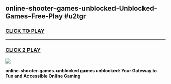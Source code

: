 
## online-shooter-games-unblocked-Unblocked-Games-Free-Play #u2tgr
<h3>
<a href="https://us.freeplayer.one?title=online-shooter-games-unblocked&ref=9M">CLICK TO PLAY</a></h3>
<hr>

<h3>
<a href="https://us.freeplayer.one?title=online-shooter-games-unblocked&ref=9M">CLICK 2 PLAY</a>
  
</h3>

<a href="https://us.freeplayer.one?title=online-shooter-games-unblocked&ref=9M"><img src="https://clearcache.store/games.png"></a>


**online-shooter-games-unblocked games unblocked: Your Gateway to Fun and Accessible Online Gaming**
